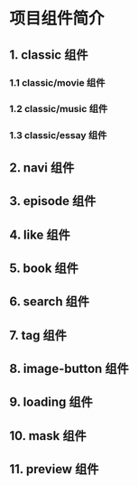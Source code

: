 # 项目组件简介

## 1. classic 组件

### 1.1 classic/movie 组件

### 1.2 classic/music 组件

### 1.3 classic/essay 组件

## 2. navi 组件

## 3. episode 组件

## 4. like 组件

## 5. book 组件

## 6. search 组件

## 7. tag 组件

## 8. image-button 组件

## 9. loading 组件

## 10. mask 组件

## 11. preview 组件
